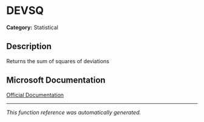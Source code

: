 # DEVSQ

**Category:** Statistical

## Description
Returns the sum of squares of deviations

## Microsoft Documentation
[Official Documentation](https://support.microsoft.com//en-us/office/devsq-function-8b739616-8376-4df5-8bd0-cfe0a6caf444)

---
*This function reference was automatically generated.*
